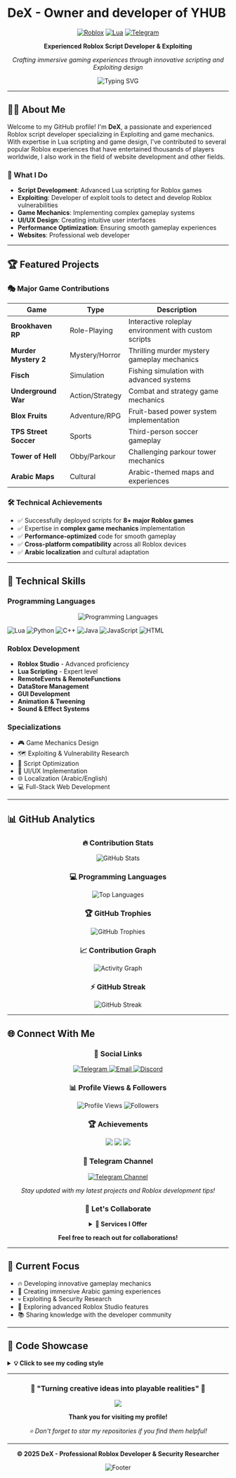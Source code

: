 # DeX - Owner and developer of YHUB

<div align="center">
  
[![Roblox](https://img.shields.io/badge/Roblox-00A2FF?style=for-the-badge&logo=roblox&logoColor=white)](https://www.roblox.com)
[![Lua](https://img.shields.io/badge/Lua-2C2D72?style=for-the-badge&logo=lua&logoColor=white)](https://www.lua.org)
[![Telegram](https://img.shields.io/badge/Telegram-2CA5E0?style=for-the-badge&logo=telegram&logoColor=white)](https://t.me/YHUB_16)

**Experienced Roblox Script Developer & Exploiting**
  
*Crafting immersive gaming experiences through innovative scripting and Exploiting design*

<img src="https://readme-typing-svg.herokuapp.com?font=Fira+Code&size=22&duration=3000&pause=1000&color=F75C7E&center=true&vCenter=true&width=435&lines=Professional+Roblox+Developer;Security+Researcher;Full-Stack+Web+Developer;8%2B+Major+Game+Contributions" alt="Typing SVG" />

</div>

---

## 👨‍💻 About Me

Welcome to my GitHub profile! I'm **DeX**, a passionate and experienced Roblox script developer specializing in Exploiting and game mechanics. With expertise in Lua scripting and game design, I've contributed to several popular Roblox experiences that have entertained thousands of players worldwide, I also work in the field of website development and other fields.

### 🌟 What I Do
- **Script Development**: Advanced Lua scripting for Roblox games
- **Exploiting**: Developer of exploit tools to detect and develop Roblox vulnerabilities
- **Game Mechanics**: Implementing complex gameplay systems
- **UI/UX Design**: Creating intuitive user interfaces
- **Performance Optimization**: Ensuring smooth gameplay experiences
- **Websites**: Professional web developer

---

## 🏆 Featured Projects

### 🎭 **Major Game Contributions**

| Game | Type | Description |
|------|------|-------------|
| **Brookhaven RP** | Role-Playing | Interactive roleplay environment with custom scripts |
| **Murder Mystery 2** | Mystery/Horror | Thrilling murder mystery gameplay mechanics |
| **Fisch** | Simulation | Fishing simulation with advanced systems |
| **Underground War** | Action/Strategy | Combat and strategy game mechanics |
| **Blox Fruits** | Adventure/RPG | Fruit-based power system implementation |
| **TPS Street Soccer** | Sports | Third-person soccer gameplay |
| **Tower of Hell** | Obby/Parkour | Challenging parkour tower mechanics |
| **Arabic Maps** | Cultural | Arabic-themed maps and experiences |

### 🛠️ **Technical Achievements**
- ✅ Successfully deployed scripts for **8+ major Roblox games**
- ✅ Expertise in **complex game mechanics** implementation
- ✅ **Performance-optimized** code for smooth gameplay
- ✅ **Cross-platform compatibility** across all Roblox devices
- ✅ **Arabic localization** and cultural adaptation

---

## 🔧 Technical Skills

### **Programming Languages**
<p align="center">
  <img src="https://skillicons.dev/icons?i=lua,python,cpp,java,js,html,css,nodejs,react,git&perline=5" alt="Programming Languages" />
</p>

![Lua](https://img.shields.io/badge/Lua-Expert-2C2D72?style=flat-square&logo=lua)
![Python](https://img.shields.io/badge/Python-Expert-3776AB?style=flat-square&logo=python)
![C++](https://img.shields.io/badge/C++-Advanced-00599C?style=flat-square&logo=cplusplus)
![Java](https://img.shields.io/badge/Java-Advanced-ED8B00?style=flat-square&logo=java)
![JavaScript](https://img.shields.io/badge/JavaScript-Intermediate-F7DF1E?style=flat-square&logo=javascript)
![HTML](https://img.shields.io/badge/HTML5-Advanced-E34F26?style=flat-square&logo=html5)

### **Roblox Development**
- **Roblox Studio** - Advanced proficiency
- **Lua Scripting** - Expert level
- **RemoteEvents & RemoteFunctions**
- **DataStore Management**
- **GUI Development**
- **Animation & Tweening**
- **Sound & Effect Systems**

### **Specializations**
- 🎮 Game Mechanics Design
- 🗺️ Exploiting & Vulnerability Research
- 🔧 Script Optimization
- 🎨 UI/UX Implementation
- 🌐 Localization (Arabic/English)
- 💻 Full-Stack Web Development

---

## 📊 GitHub Analytics

<div align="center">

### 🔥 **Contribution Stats**
<img src="https://github-readme-stats.vercel.app/api?username=Luarmor123&show_icons=true&theme=tokyonight&hide_border=true&bg_color=0D1117&title_color=F85D7F&icon_color=F8D866&text_color=A8B2D1" alt="GitHub Stats" />

### 💻 **Programming Languages**
<img src="https://github-readme-stats.vercel.app/api/top-langs/?username=Luarmor123&layout=donut&theme=tokyonight&hide_border=true&bg_color=0D1117&title_color=F85D7F&text_color=A8B2D1" alt="Top Languages" />

### 🏆 **GitHub Trophies**
<img src="https://github-profile-trophy.vercel.app/?username=Luarmor123&theme=tokyonight&no-frame=true&no-bg=true&margin-w=4&column=7" alt="GitHub Trophies" />

### 📈 **Contribution Graph**
<img src="https://github-readme-activity-graph.vercel.app/graph?username=Luarmor123&theme=tokyo-night&hide_border=true&bg_color=0D1117&color=F85D7F&line=F8D866&point=FFFFFF" alt="Activity Graph" />

### ⚡ **GitHub Streak**
<img src="https://github-readme-streak-stats.herokuapp.com/?user=Luarmor123&theme=tokyonight&hide_border=true&background=0D1117&stroke=F85D7F&ring=F8D866&fire=F85D7F&currStreakLabel=F8D866" alt="GitHub Streak" />

</div>

---

## 🌐 Connect With Me

<div align="center">

### 📱 **Social Links**
<p align="center">
  <a href="https://t.me/YHUB_16">
    <img src="https://img.shields.io/badge/Telegram-2CA5E0?style=for-the-badge&logo=telegram&logoColor=white" alt="Telegram"/>
  </a>
  <a href="mailto:yhubcommunity @gmail.com">
    <img src="https://img.shields.io/badge/Email-D14836?style=for-the-badge&logo=gmail&logoColor=white" alt="Email"/>
  </a>
  <a href="https://discord.gg/tw7dcFGw">
    <img src="https://img.shields.io/badge/Discord-7289DA?style=for-the-badge&logo=discord&logoColor=white" alt="Discord"/>
  </a>
</p>

### 📊 **Profile Views & Followers**
<p align="center">
  <img src="https://komarev.com/ghpvc/?username=USERNAME&style=for-the-badge&color=brightgreen" alt="Profile Views"/>
  <img src="https://img.shields.io/github/followers/Luarmor123?style=for-the-badge&color=blue" alt="Followers"/>
</p>

### 🏆 **Achievements**
<p align="center">
  <img src="https://img.shields.io/badge/Roblox_Games-8+-FF6B6B?style=for-the-badge&logo=roblox"/>
  <img src="https://img.shields.io/badge/Languages-6+-4ECDC4?style=for-the-badge&logo=code"/>
  <img src="https://img.shields.io/badge/Experience-5%2B_Years-45B7D1?style=for-the-badge&logo=calendar"/>
</p>

### 📱 **Telegram Channel**
[![Telegram Channel](https://img.shields.io/badge/YHUB__16-Join_Channel-2CA5E0?style=for-the-badge&logo=telegram)](https://t.me/YHUB_16)

*Stay updated with my latest projects and Roblox development tips!*

### 🤝 **Let's Collaborate**
<details>
<summary><b>🚀 Services I Offer</b></summary>
<br>

- 🎮 **Custom Script Development**
- 🗺️ **Map Creation & Design**  
- 🔧 **Game Optimization**
- 🌐 **Arabic Localization**
- 💻 **Web Development**
- 🔒 **Security Consultation**
- 📚 **Technical Mentoring**
</details>

**Feel free to reach out for collaborations!**

</div>

---

## 🎯 Current Focus

- 🔥 Developing innovative gameplay mechanics
- 🌟 Creating immersive Arabic gaming experiences
- 💀 Exploiting & Security Research
- 🚀 Exploring advanced Roblox Studio features
- 📚 Sharing knowledge with the developer community

---

## 📝 Code Showcase

<details>
<summary><b>💡 Click to see my coding style</b></summary>

```lua
-- 🎯 Advanced Player Management System
local Players = game:GetService("Players")
local ReplicatedStorage = game:GetService("ReplicatedStorage")
local DataStoreService = game:GetService("DataStoreService")

-- 📊 Player Data Management
local playerDataStore = DataStoreService:GetDataStore("PlayerData")

local PlayerManager = {}
PlayerManager.__index = PlayerManager

function PlayerManager.new(player)
    local self = setmetatable({}, PlayerManager)
    self.Player = player
    self.Data = self:LoadData()
    return self
end

function PlayerManager:LoadData()
    local success, data = pcall(function()
        return playerDataStore:GetAsync(self.Player.UserId)
    end)
    
    return success and data or {
        Level = 1,
        Experience = 0,
        Coins = 100,
        Achievements = {},
        Settings = {
            Music = true,
            Effects = true
        }
    }
end

-- 🚀 Clean, efficient, and scalable code architecture
```

```python
# 🔍 Advanced Exploit Detection System
import asyncio
import hashlib
from typing import Dict, List, Optional

class ExploitDetector:
    def __init__(self):
        self.suspicious_patterns = []
        self.player_behaviors = {}
        
    async def analyze_player_behavior(self, player_id: str, actions: List[Dict]) -> bool:
        """Advanced behavioral analysis for exploit detection"""
        risk_score = 0
        
        # Speed analysis
        if self._detect_speed_hacks(actions):
            risk_score += 30
            
        # Pattern recognition
        if self._detect_unusual_patterns(actions):
            risk_score += 25
            
        return risk_score > 50  # Threshold for suspicious activity
    
    def _detect_speed_hacks(self, actions: List[Dict]) -> bool:
        # Implementation for speed hack detection
        return False  # Simplified for example
```

</details>

---

<div align="center">

### 🌟 **"Turning creative ideas into playable realities"** 🌟

<img src="https://capsule-render.vercel.app/api?type=waving&color=gradient&height=100&section=footer&text=Thanks%20for%20visiting!&fontSize=24&fontColor=fff&animation=twinkling" />

**Thank you for visiting my profile!**

*⭐ Don't forget to star my repositories if you find them helpful!*



---

**© 2025 DeX - Professional Roblox Developer & Security Researcher**

<img src="https://readme-typing-svg.herokuapp.com?font=Fira+Code&size=12&duration=4000&pause=2000&color=888888&center=true&vCenter=true&width=400&lines=Always+learning%2C+always+coding;Building+the+future+of+gaming" alt="Footer" />

</div>
